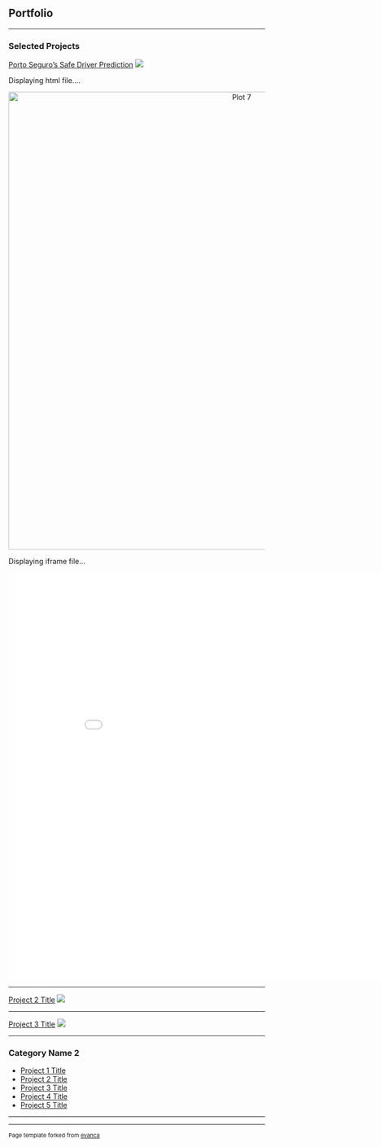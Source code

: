 ## Portfolio

---

### Selected Projects

[Porto Seguro’s Safe Driver Prediction](/sample_page)
<img src="images/dummy_thumbnail.jpg??raw=true"/>

Displaying html file....
<div>
    <a href="https://plot.ly/~linzhisheng0605/7/?share_key=92Nxmt5o1qWrV5qPqowO2u" target="_blank" title="Plot 7" style="display: block; text-align: center;"><img src="https://plot.ly/~linzhisheng0605/7.png?share_key=92Nxmt5o1qWrV5qPqowO2u" alt="Plot 7" style="max-width: 100%;width: 900px;"  width="900" onerror="this.onerror=null;this.src='https://plot.ly/404.png';" /></a>
    <script data-plotly="linzhisheng0605:7" sharekey-plotly="92Nxmt5o1qWrV5qPqowO2u" src="https://plot.ly/embed.js" async></script>
</div>

Displaying iframe file...
<iframe width="900" height="800" frameborder="0" scrolling="no" src="//plot.ly/~linzhisheng0605/7.embed"></iframe>

---
[Project 2 Title](/pdf/sample_presentation.pdf)
<img src="images/dummy_thumbnail.jpg?raw=true"/>

---
[Project 3 Title](http://example.com/)
<img src="images/dummy_thumbnail.jpg?raw=true"/>

---

### Category Name 2

- [Project 1 Title](http://example.com/)
- [Project 2 Title](http://example.com/)
- [Project 3 Title](http://example.com/)
- [Project 4 Title](http://example.com/)
- [Project 5 Title](http://example.com/)

---




---
<p style="font-size:11px">Page template forked from <a href="https://github.com/evanca/quick-portfolio">evanca</a></p>
<!-- Remove above link if you don't want to attibute -->
